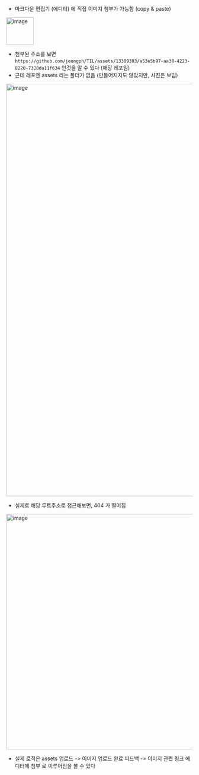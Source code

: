 - 마크다운 편집기 (에디터) 에 직접 이미지 첨부가 가능함 (copy & paste) 

<img width="74" alt="image" src="https://github.com/jeongph/TIL/assets/13309303/a53e5b97-aa38-4223-8220-7328da11f634">

- 첨부된 주소를 보면 `https://github.com/jeongph/TIL/assets/13309303/a53e5b97-aa38-4223-8220-7328da11f634` 인것을 알 수 있다 (해당 레포임)
- 근데 레포엔 assets 라는 폴더가 없음 (만들어지지도 않았지만, 사진은 보임)

<img width="1111" alt="image" src="https://github.com/jeongph/TIL/assets/13309303/6c227254-b77a-4f3a-8c17-8a9e6f3a0512">

- 실제로 해당 루트주소로 접근해보면, 404 가 떨어짐 

<img width="634" alt="image" src="https://github.com/jeongph/TIL/assets/13309303/4ad4db61-483f-4ebb-ab8c-3a36673d5438">

- 실제 로직은 assets 업로드 -> 이미지 업로드 완료 피드백 -> 이미지 관련 링크 에디터에 첨부 로 이루어짐을 볼 수 있다
